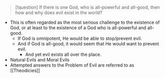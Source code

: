 > [!question] If there is one God, who is all-powerful and all-good, then how and why does evil exist in the world?

- This is often regarded as the most serious challenge to the existence of God, or at least to the existence of a God who is all-powerful and all-good.
	- If God is omnipotent, He would be able to stop/prevent evil.
	- And if God is all-good, it would seem that He would want to prevent evil. 
		- And yet evil exists all over the place.
- Natural Evils and Moral Evils
- Attempted answers to the Problem of Evil are referred to as [[Theodicies]]
